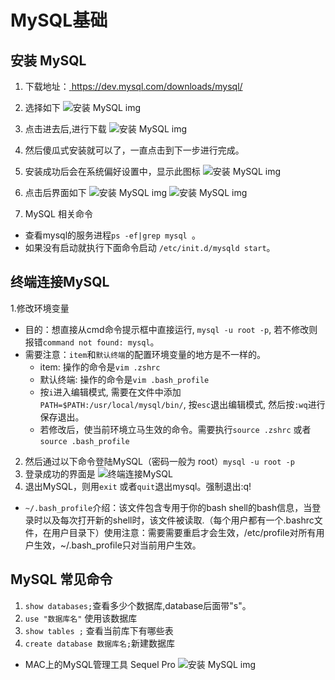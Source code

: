 # MySQL基础

## 安装 MySQL

1. 下载地址：<a 
                href='https://dev.mysql.com/downloads/mysql/'
                target='_blank'
            >
                https://dev.mysql.com/downloads/mysql/
            </a>

2. 选择如下
![安装 MySQL img](安装MySQL-image1.png)
3. 点击进去后,进行下载
![安装 MySQL img](安装MySQL-image2.png)
4. 然后傻瓜式安装就可以了，一直点击到下一步进行完成。
5. 安装成功后会在系统偏好设置中，显示此图标
![安装 MySQL img](安装MySQL-image3.png)
6. 点击后界面如下
![安装 MySQL img](安装MySQL-image4.png)
![安装 MySQL img](安装MySQL-image5.png)
7. MySQL 相关命令
- 查看mysql的服务进程`ps -ef|grep mysql `。
- 如果没有启动就执行下面命令启动 `/etc/init.d/mysqld start`。

## 终端连接MySQL
1.修改环境变量
- 目的：想直接从cmd命令提示框中直接运行, `mysql -u root -p`, 若不修改则报错`command not found: mysql`。
- 需要注意：`item`和`默认终端`的配置环境变量的地方是不一样的。
    - item: 操作的命令是`vim .zshrc`
    - 默认终端: 操作的命令是`vim .bash_profile` 
    - 按`i`进入编辑模式, 需要在文件中添加 `PATH=$PATH:/usr/local/mysql/bin/`, 按`esc`退出编辑模式,   然后按`:wq`进行保存退出。
    - 若修改后，使当前环境立马生效的命令。需要执行`source .zshrc` 或者 `source .bash_profile`
2. 然后通过以下命令登陆MySQL（密码一般为 root）`mysql -u root -p`
3. 登录成功的界面是
![终端连接MySQL](终端连接MySQL-image1.png)
4. 退出MySQL，则用`exit` 或者`quit`退出mysql。强制退出:q!

- `~/.bash_profile`介绍：该文件包含专用于你的bash shell的bash信息，当登录时以及每次打开新的shell时，该文件被读取.（每个用户都有一个.bashrc文件，在用户目录下）使用注意：需要需要重启才会生效，/etc/profile对所有用户生效，~/.bash_profile只对当前用户生效。

## MySQL 常见命令
1. `show databases;`查看多少个数据库,database后面带"s"。
2. `use "数据库名"` 使用该数据库
3. `show tables ;` 查看当前库下有哪些表
4. `create database 数据库名;`新建数据库

- MAC上的MySQL管理工具 Sequel Pro
![安装 MySQL img](MySQL操作表的常见命令-image1.png)






